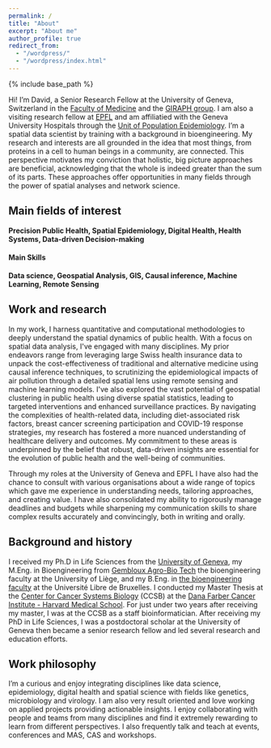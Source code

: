 ```yaml
---
permalink: /
title: "About"
excerpt: "About me"
author_profile: true
redirect_from: 
  - "/wordpress/"
  - "/wordpress/index.html"
---
```


{% include base_path %}

Hi! I’m David, a Senior Research Fellow at the University of Geneva, 
Switzerland in the [Faculty of Medicine](https://www.unige.ch/medecine/) 
and the [GIRAPH group](https://www.giraph.org/). 
I am also a visiting research fellow at [EPFL](https://www.epfl.ch/labs/lgb/geome/) 
and am affiliatied with the Geneva University Hospitals through 
the [Unit of Population Epidemiology](https://www.hug.ch/medecine-premier-recours/uep).
I’m a spatial data scientist by training with a background in bioengineering.
My research and interests are all grounded in the idea that most things, 
from proteins in a cell to human beings in a community, are connected. This perspective 
motivates my conviction that holistic, big picture approaches are beneficial, acknowledging
that the whole is indeed greater than the sum of its parts. These approaches 
offer opportunities in many fields through the power of spatial analyses
and network science.

## Main fields of interest
**Precision Public Health, Spatial Epidemiology, Digital Health, Health Systems, Data-driven Decision-making**

#### Main Skills
**Data science, Geospatial Analysis, GIS, Causal inference, Machine Learning, Remote Sensing**
## Work and research
In my work, I harness quantitative and computational methodologies to deeply understand
the spatial dynamics of public health. With a focus on spatial data analysis,
I've engaged with many disciplines. My prior endeavors range from leveraging large
Swiss health insurance data to unpack the cost-effectiveness of traditional and
alternative medicine using causal inference techniques, to scrutinizing the
epidemiological impacts of air pollution through a detailed spatial lens using
remote sensing and machine learning models. I've also explored the vast potential
of geospatial clustering in public health using diverse spatial statistics, leading
to targeted interventions and enhanced surveillance practices. By navigating the
complexities of health-related data, including diet-associated risk factors, breast cancer screening participation
and COVID-19 response strategies, my research has fostered a more nuanced
understanding of healthcare delivery and outcomes. My commitment to these areas is
underpinned by the belief that robust, data-driven insights are essential for the
evolution of public health and the well-being of communities.

Through my roles at the University of Geneva and EPFL I have also had the chance to consult
with various organisations about a wide range of topics which gave me experience in
understanding needs, tailoring approaches, and creating value. I have also consolidated my ability to rigorously manage deadlines and budgets while sharpening my communication skills to share complex results accurately and convincingly, both in writing and orally.


## Background and history
I received my Ph.D in Life Sciences from the [University of Geneva](https://lifesciencesphd.unige.ch/), my M.Eng. in Bioengineering from [Gembloux Agro-Bio Tech](https://www.gembloux.uliege.be/cms/c_4039827/en/gembloux-agro-bio-tech) the bioengineering faculty at the University of Liège, and my B.Eng. in [the bioengineering faculty](https://www.ulb.be/en/programme/ba-irbi-1) at the Université Libre de Bruxelles. I conducted my Master Thesis at the [Center for Cancer Systems Biology](https://ccsb.dana-farber.org/) (CCSB) at the [Dana Farber Cancer Institute - Harvard Medical School](https://www.dana-farber.org/). For just under two years after receiving my master, I was at the CCSB as a staff bioinformatician. After receiving my PhD in Life Sciences, I was a postdoctoral scholar at the University of Geneva then became a senior research fellow and led several research and education efforts.

## Work philosophy
I’m a curious and enjoy integrating disciplines like data science, epidemiology, digital health and spatial science with fields like genetics, microbiology and virology. I am also very result oriented and love working on applied projects providing actionable insights. I enjoy collaborating with people and teams from many disciplines and find it extremely rewarding to learn from different perspectives. I also frequently talk and teach at events, conferences and MAS, CAS and workshops. 


